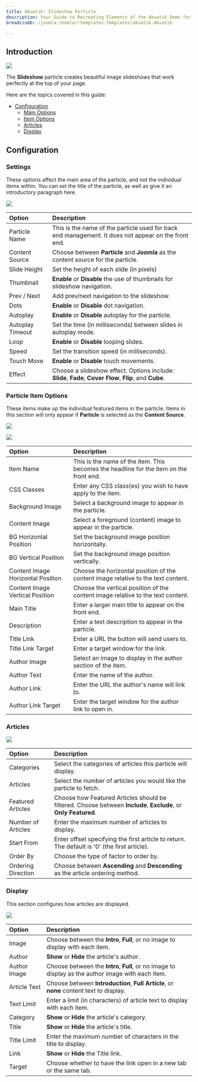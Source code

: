 ```yaml
---
title: Akuatik: Slideshow Particle
description: Your Guide to Recreating Elements of the Akuatik Demo for Joomla
breadcrumb: /joomla:Joomla/!templates:Templates/akuatik:Akuatik

---
```


## Introduction

![](assets/particle_slideshow1.jpg)

The **Slideshow** particle creates beautiful image slideshows that work perfectly at the top of your page.

Here are the topics covered in this guide:

* [Configuration](#configuration)
    - [Main Options](#settings)
    - [Item Options](#particle-item-options)
    - [Articles](#articles)
    - [Display](#display)

## Configuration

### Settings

These options affect the main area of the particle, and not the individual items within. You can set the title of the particle, as well as give it an introductory paragraph here.

![](assets/particle_slideshow2.png)

| Option           | Description                                                                                              |
|:---------------- |:-------------------------------------------------------------------------------------------------------- |
| Particle Name    | This is the name of the particle used for back end management. It does not appear on the front end.      |
| Content Source   | Choose between **Particle** and **Joomla** as the content source for the particle.                       |
| Slide Height     | Set the height of each slide (in pixels)                                                                 |
| Thumbnail        | **Enable** or **Disable** the use of thumbnails for slideshow navigation.                                |
| Prev / Next      | Add prev/next navigation to the slideshow.                                                               |
| Dots             | **Enable** or **Disable** dot navigation.                                                                |
| Autoplay         | **Enable** or **Disable** autoplay for the particle.                                                     |
| Autoplay Timeout | Set the time (in milliseconds) between slides in autoplay mode.                                          |
| Loop             | **Enable** or **Disable** looping slides.                                                                |
| Speed            | Set the transition speed (in milliseconds).                                                              |
| Touch Move       | **Enable** or **Disable** touch movements.                                                               |
| Effect           | Choose a slideshow effect. Options include: **Slide**, **Fade**, **Cover Flow**, **Flip**, and **Cube**. |

### Particle Item Options

These items make up the individual featured items in the particle. Items in this section will only appear if **Particle** is selected as the **Content Source**.

![](assets/particle_slideshow3.png)

![](assets/particle_slideshow4.png)

| Option                            | Description                                                                             |
| :----------------------           | :-------------------------------------------------------------------------------------- |
| Item Name                         | This is the name of the item. This becomes the headline for the item on the front end.  |
| CSS Classes                       | Enter any CSS class(es) you wish to have apply to the item.                             |
| Background Image                  | Select a background image to appear in the particle.                                    |
| Content Image                     | Select a foreground (content) image to appear in the particle.                          |
| BG Horizontal Position            | Set the background image position horizontally.                                         |
| BG Vertical Position              | Set the background image position vertically.                                           |
| Content Image Horizontal Position | Choose the horizontal position of the content image relative to the text content.       |
| Content Image Vertical Position   | Choose the vertical position of the content image relative to the text content.         |
| Main Title                        | Enter a larger main title to appear on the front end.                                   |
| Description                       | Enter a text description to appear in the particle.                                     |
| Title Link                        | Enter a URL the button will send users to.                                              |
| Title Link Target                 | Enter a target window for the link.                                                     |
| Author Image                      | Select an image to display in the author section of the item.                           |
| Author Text                       | Enter the name of the author.                                                           |
| Author Link                       | Enter the URL the author's name will link to.                                           |
| Author Link Target                | Enter the target window for the author link to open in.                                 |

### Articles

![](assets/particle_slideshow5.png)

| Option             | Description                                                                                                     |
| :-----             | :-----                                                                                                          |
| Categories         | Select the categories of articles this particle will display.                                                   |
| Articles           | Select the number of articles you would like the particle to fetch.                                             |
| Featured Articles  | Choose how Featured Articles should be filtered. Choose between **Include**, **Exclude**, or **Only Featured**. |
| Number of Articles | Enter the maximum number of articles to display.                                                                |
| Start From         | Enter offset specifying the first article to return. The default is '0' (the first article).                    |
| Order By           | Choose the type of factor to order by.                                                                          |
| Ordering Direction | Choose between **Ascending** and **Descending** as the article ordering method.                                 |

### Display

This section configures how articles are displayed.

![](assets/particle_slideshow6.png)

| Option        | Description                                                                                         |
| :------------ | :-------------------------------------------------------------------------------------------------- |
| Image         | Choose between the **Intro**, **Full**, or no image to display with each item.                      |
| Author        | **Show** or **Hide** the article's author.                                                          |
| Author Image  | Choose between the **Intro**, **Full**, or no image to display as the author image with each item.  |
| Article Text  | Choose between **Introduction**, **Full Article**, or **none** content text to display.             |
| Text Limit    | Enter a limit (in characters) of article text to display with each item.                            |
| Category      | **Show** or **Hide** the article's category.                                                        |
| Title         | **Show** or **Hide** the article's title.                                                           |
| Title Limit   | Enter the maximum number of characters in the title to display.                                     |
| Link          | **Show** or **Hide** the Title link.                                                                |
| Target        | Choose whether to have the link open in a new tab or the same tab.                                  |
